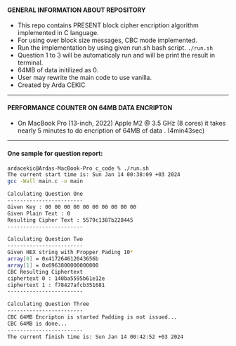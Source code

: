 
#### GENERAL INFORMATION ABOUT REPOSITORY

- This repo contains PRESENT block cipher encription algorithm implemented in C language.
- For using over block size messages, CBC mode implemented.
- Run the implementation by using given run.sh bash script.
`./run.sh`
- Question 1 to 3 will be automaticaly run and will be print the result in terminal.
- 64MB of data initilized as 0.
- User may rewrite the main code to use vanilla.
- Created by Arda CEKIC

------------
#### PERFORMANCE COUNTER ON 64MB DATA ENCRIPTON
- On MacBook Pro (13-inch, 2022) Apple M2 @ 3.5 GHz (8 cores)
it takes nearly 5 minutes to do encription of 64MB of data .
(4min43sec)
------------

#### One sample for question report:

````bash
ardacekic@Ardas-MacBook-Pro c_code % ./run.sh
The current start time is: Sun Jan 14 00:38:09 +03 2024
gcc -Wall main.c -o main

Calculating Question One 
------------------------
Given Key : 00 00 00 00 00 00 00 00 00 00 
Given Plain Text : 0
Resulting Cipher Text : 5579c1387b228445
------------------------

Calculating Question Two 
------------------------
Given HEX string with Propper Pading 10*
array[0] = 0x417264612043656b
array[1] = 0x6963800000000000
CBC Resulting Ciphertext
ciphertext 0 : 140ba5595b61e12e 
ciphertext 1 : f78427afcb351681 
------------------------

Calculating Question Three 
------------------------
CBC 64MB Encripton is started Padding is not issued...
CBC 64MB is done...
------------------------
The current finish time is: Sun Jan 14 00:42:52 +03 2024
````